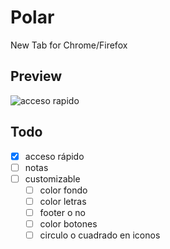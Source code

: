 # Polar

New Tab for Chrome/Firefox

## Preview

![acceso rapido](https://i.imgur.com/uVX1Xjk.png)

## Todo

- [x] acceso rápido
- [ ] notas
- [ ] customizable
  - [ ] color fondo
  - [ ] color letras
  - [ ] footer o no
  - [ ] color botones
  - [ ] circulo o cuadrado en iconos
